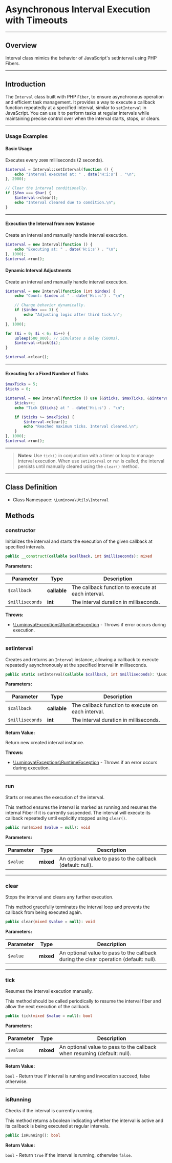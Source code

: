 # Asynchronous Interval Execution with Timeouts

***

## Overview

Interval class mimics the behavior of JavaScript's setInterval using PHP Fibers.

***

## Introduction

The `Interval` class built with PHP `Fiber`, to ensure asynchronous operation and efficient task management. It provides a way to execute a callback function repeatedly at a specified interval, similar to `setInterval` in JavaScript. You can use it to perform tasks at regular intervals while maintaining precise control over when the interval starts, stops, or clears.

***

### Usage Examples

#### Basic Usage

Executes every `2000` milliseconds (2 seconds).

```php
$interval = Interval::setInterval(function () {
    echo "Interval executed at: " . date('H:i:s') . "\n";
}, 2000); 

// Clear the interval conditionally.
if ($foo === $bar) {
    $interval->clear();
    echo "Interval cleared due to condition.\n";
}
```

--- 

#### Execution the Interval from new Instance

Create an interval and manually handle interval execution.
```php
$interval = new Interval(function () {
    echo "Executing at: " . date('H:i:s') . "\n";
}, 1000);
$interval->run();
```

#### Dynamic Interval Adjustments

Create an interval and manually handle interval execution.

```php
$interval = new Interval(function (int $index) {
    echo "Count: $index at " . date('H:i:s') . "\n";

    // Change behavior dynamically.
    if ($index === 3) {
        echo "Adjusting logic after third tick.\n";
    }
}, 1000);

for ($i = 0; $i < 6; $i++) {
    usleep(500_000); // Simulates a delay (500ms).
    $interval->tick($i);
}

$interval->clear();
```

---

#### Executing for a Fixed Number of Ticks

```php
$maxTicks = 5;
$ticks = 0;

$interval = new Interval(function () use (&$ticks, $maxTicks, &$interval) {
    $ticks++;
    echo "Tick {$ticks} at " . date('H:i:s') . "\n";

    if ($ticks >= $maxTicks) {
        $interval->clear();
        echo "Reached maximum ticks. Interval cleared.\n";
    }
}, 1000);
$interval->run();
```

---

> **Notes:**
> Use `tick()` in conjunction with a timer or loop to manage interval execution.
> When use `setInterval` or `run` is called, the interval persists until manually cleared using the `clear()` method.

***

## Class Definition

* Class Namespace: `\Luminova\Utils\Interval`

## Methods

### constructor

Initializes the interval and starts the execution of the given callback at specified intervals.

```php
public __construct(callable $callback, int $milliseconds): mixed
```

**Parameters:**

| Parameter | Type | Description |
|-----------|------|-------------|
| `$callback` | **callable** | The callback function to execute at each interval. |
| `$milliseconds` | **int** | The interval duration in milliseconds. |

**Throws:**

- [\Luminova\Exceptions\RuntimeException](/running/exceptions.md#runtimeexception) - Throws if error occurs during execution.

***

### setInterval

Creates and returns an `Interval` instance, allowing a callback to execute repeatedly asynchronously at the specified interval in milliseconds.

```php
public static setInterval(callable $callback, int $milliseconds): \Luminova\Utils\Interval
```

**Parameters:**

| Parameter | Type | Description |
|-----------|------|-------------|
| `$callback` | **callable** | The callback function to execute on each interval. |
| `$milliseconds` | **int** | The interval duration in milliseconds. |

**Return Value:**

Return new created interval instance.

**Throws:**

- [\Luminova\Exceptions\RuntimeException](/running/exceptions.md#runtimeexception) - Throws if an error occurs during execution.

***

### run

Starts or resumes the execution of the interval.

This method ensures the interval is marked as running and resumes the internal Fiber if it is currently suspended. The interval will execute its callback repeatedly until explicitly stopped using `clear()`.

```php
public run(mixed $value = null): void
```

**Parameters:**

| Parameter | Type | Description |
|-----------|------|-------------|
| `$value` | **mixed** | An optional value to pass to the callback (default: null). |

***

### clear

Stops the interval and clears any further execution.

This method gracefully terminates the interval loop and prevents the callback from being executed again.

```php
public clear(mixed $value = null): void
```

**Parameters:**

| Parameter | Type | Description |
|-----------|------|-------------|
| `$value` | **mixed** | An optional value to pass to the callback during the clear operation (default: null). |

***

### tick

Resumes the interval execution manually.

This method should be called periodically to resume the interval fiber and allow the next execution of the callback.

```php
public tick(mixed $value = null): bool
```

**Parameters:**

| Parameter | Type | Description |
|-----------|------|-------------|
| `$value` | **mixed** | An optional value to pass to the callback when resuming (default: null). |

**Return Value:**

`bool` - Return true if interval is running and invocation succeed, false otherwise.

***

### isRunning

Checks if the interval is currently running.

This method returns a boolean indicating whether the interval is active and its callback is being executed at regular intervals.

```php
public isRunning(): bool
```

**Return Value:**

`bool` - Return `true` if the interval is running, otherwise `false`.